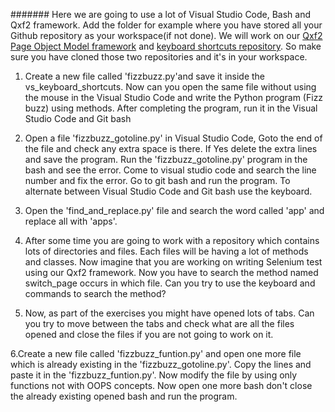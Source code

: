 #######
Here we are going to use a lot of Visual Studio Code, Bash and Qxf2 framework. Add the folder for example where you have stored all your Github repository as your workspace(if not done). We will work on our [Qxf2 Page Object Model framework](https://github.com/qxf2/qxf2-page-object-model) and [keyboard shortcuts repository](https://github.com/Annapooraniqxf2/keyboard-shortcuts). So make sure you have cloned those two repositories and it's in your workspace.

1. Create a new file called 'fizzbuzz.py'and save it inside the vs_keyboard_shortcuts. Now can you open the same file without using the mouse in the Visual Studio Code and write the Python program (Fizz buzz) using methods. After completing the program, run it in the Visual Studio Code and Git bash

2. Open a file 'fizzbuzz_gotoline.py' in Visual Studio Code, Goto the end of the file and check any extra space is there. If Yes delete the extra lines and save the program. Run the 'fizzbuzz_gotoline.py' program in the bash and see the error. Come to visual studio code and search the line number and fix the error. Go to git bash and run the program. To alternate between Visual Studio Code and Git bash use the keyboard.

3. Open the 'find_and_replace.py' file and search the word called 'app' and replace all with 'apps'.

4. After some time you are going to work with a repository which contains lots of directories and files. Each files will be having a lot of methods and classes. Now imagine that you are working on writing Selenium test using our Qxf2 framework. Now you have to search the method named switch_page occurs in which file. Can you try to use the keyboard and commands to search the method?

5. Now, as part of the exercises you might have opened lots of tabs. Can you try to move between the tabs and check what are all the files opened and close the files if you are not going to work on it.

6.Create a new file called 'fizzbuzz_funtion.py' and open one more file which is already existing in the 'fizzbuzz_gotoline.py'. Copy the lines and paste it in the 'fizzbuzz_funtion.py'. Now modify the file by using only functions not with OOPS concepts. Now open one more bash don't close the already existing opened bash and run the program.